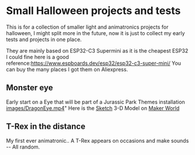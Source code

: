 # Small Halloween projects and tests
This is for a collection of smaller light and animatronics projects for halloween, I might split more in the future, now it is just to collect my early tests and projects in one place.

They are mainly based on ESP32-C3 Supermini as it is the cheapest ESP32 I could fine here is a good reference:https://www.espboards.dev/esp32/esp32-c3-super-mini/
You can buy the many places I got them on Aliexpress.

## Monster eye
Early start on a Eye that will be part of a Jurassic Park Themes installation 
[images/DragonEye.mp4](https://drive.google.com/file/d/1_jzcAbT11BcUTrZ6CoC25Ke3knkbYGKY/preview)"
Here is the [Sketch](Dragon_Eye/Dragon_Eye.ino)  3-D Model on [Maker World](https://makerworld.com/en/models/1428108-dragon-eye-light-for-maker-s-supply-puck-light#profileId-1484523)

## T-Rex in the distance
My first ever animatronic.. A T-Rex appears on occasions and make sounds -- All random.


